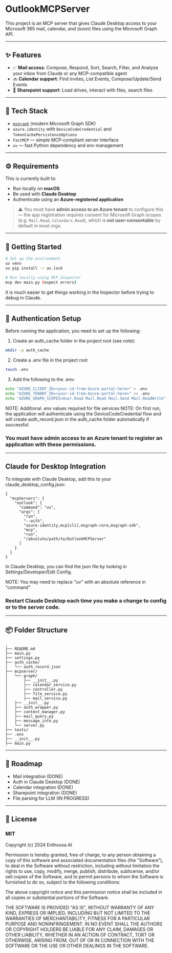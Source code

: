 # OutlookMCPServer

This project is an MCP server that gives Claude Desktop access to your Microsoft 365 mail, calendar, and (soon) files using the Microsoft Graph API.

---

## ✨ Features

- ✅ **Mail access**: Compose, Respond, Sort, Search, Filter, and Analyze your inbox from Claude or any MCP-compatible agent
- 🔜 **Calendar support**: Find invites, List Events, Compose/Update/Send Events
- 🚧 **Sharepoint support**: Load drives, interact with files, search files

---

## 🧱 Tech Stack

- [`msgraph`](https://github.com/microsoftgraph/msgraph-sdk-python) (modern Microsoft Graph SDK)
- `azure.identity` with `DeviceCodeCredential` and `TokenCachePersistenceOptions`
- `FastMCP` — simple MCP-compliant server interface
- `uv` — fast Python dependency and env management

---

## ⚙️ Requirements

This is currently built to:

- Run locally on **macOS**
- Be used with **Claude Desktop**
- Authenticate using an **Azure-registered application**

> ⚠️ You must have **admin access to an Azure tenant** to configure this — the app registration requires consent for Microsoft Graph scopes (e.g. `Mail.Read`, `Calendars.Read`), which is **not user-consentable** by default in most orgs.

---

## 🚀 Getting Started

```bash
# Set up the environment
uv venv
uv pip install -r uv.lock

# Run locally using MCP Inspector
mcp dev main.py (expect errors)
```
It is much easier to get things working in the Inspector before trying to debug in Claude.

---

## 🔐 Authentication Setup
Before running the application, you need to set up the following:

1. Create an auth_cache folder in the project root (see note):
```BASH
mkdir -p auth_cache
```

2. Create a .env file in the project root
```bash
touch .env
```
3. Add the following to the .env:
```BASH
echo "AZURE_CLIENT_ID=<your-id-from-Azure-portal-here>" > .env
echo "AZURE_TENANT_ID=<your-id-from-Azure-portal-here>" >> .env
echo "AZURE_GRAPH_SCOPES=User.Read Mail.Read Mail.Send Mail.ReadWrite" >> .env
```
NOTE: Additional .env values required for file services
NOTE: On first run, the application will authenticate using the DeviceCodeCredential flow and will create auth_record.json in the auth_cache folder automatically if successful.

### You must have admin access to an Azure tenant to register an application with these permissions.

---
## Claude for Desktop Integration

To integrate with Claude Desktop, add this to your claude_desktop_config.json:
```
{
  "mcpServers": {
    "outlook": {
      "command": "uv",
      "args": [
        "run",
        "--with",
        "azure-identity,mcp[cli],msgraph-core,msgraph-sdk",
        "mcp",
        "run",
        "/absolute/path/to/OutlookMCPServer"
      ]
    }
  }
}
```
In Claude Desktop, you can find the json file by looking in Settings/Developer/Edit Config.

NOTE: You may need to replace "uv" with an absolute reference in "command"

### Restart Claude Desktop each time you make a change to config or to the server code.


---

## 📦 Folder Structure
```
.
├── README.md
├── main.py
├── settings.py
├── auth_cache/
│   └── auth_record.json
├── mcpserver/
│   └── graph/
│       ├── __init__.py
│       ├── calendar_service.py
│       ├── controller.py
│       ├── file_service.py
│       ├── mail_service.py
│   ├── __init__.py
│   ├── auth_wrapper.py
│   ├── context_manager.py
│   ├── mail_query.py
│   ├── message_info.py
│   └── server.py
├── tests/
├── .env
├── __init__.py
├── main.py
```

---

## 📌 Roadmap
- Mail integration (DONE)
- Auth in Claude Desktop (DONE)
- Calendar integration (DONE)
- Sharepoint integration (DONE)
- File parsing for LLM (IN PROGRESS)
---

## 📄 License
### MIT

Copyright (c) 2024 Enthoosa AI

Permission is hereby granted, free of charge, to any person obtaining a copy
of this software and associated documentation files (the "Software"), to deal
in the Software without restriction, including without limitation the rights
to use, copy, modify, merge, publish, distribute, sublicense, and/or sell
copies of the Software, and to permit persons to whom the Software is
furnished to do so, subject to the following conditions:

The above copyright notice and this permission notice shall be included in all
copies or substantial portions of the Software.

THE SOFTWARE IS PROVIDED "AS IS", WITHOUT WARRANTY OF ANY KIND, EXPRESS OR
IMPLIED, INCLUDING BUT NOT LIMITED TO THE WARRANTIES OF MERCHANTABILITY,
FITNESS FOR A PARTICULAR PURPOSE AND NONINFRINGEMENT. IN NO EVENT SHALL THE
AUTHORS OR COPYRIGHT HOLDERS BE LIABLE FOR ANY CLAIM, DAMAGES OR OTHER
LIABILITY, WHETHER IN AN ACTION OF CONTRACT, TORT OR OTHERWISE, ARISING FROM,
OUT OF OR IN CONNECTION WITH THE SOFTWARE OR THE USE OR OTHER DEALINGS IN THE
SOFTWARE.